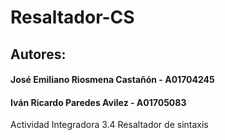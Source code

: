 # Resaltador-CS
## Autores: 
  #### José Emiliano Riosmena Castañón - A01704245
  #### Iván Ricardo Paredes Avilez - A01705083
Actividad Integradora 3.4 Resaltador de sintaxis
